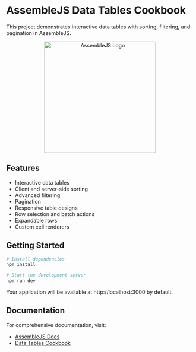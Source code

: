# AssembleJS Data Tables Cookbook

This project demonstrates interactive data tables with sorting, filtering, and pagination in AssembleJS.

<p align="center">
  <img
    src="https://assemblejs.com/logo.png"
    alt="AssembleJS Logo"
    width="300"
  />
</p>

## Features

- Interactive data tables
- Client and server-side sorting
- Advanced filtering
- Pagination
- Responsive table designs
- Row selection and batch actions
- Expandable rows
- Custom cell renderers

## Getting Started

```bash
# Install dependencies
npm install

# Start the development server
npm run dev
```

Your application will be available at http://localhost:3000 by default.

## Documentation

For comprehensive documentation, visit:
- [AssembleJS Docs](https://assemblejs.com/docs)
- [Data Tables Cookbook](https://assemblejs.com/docs/cookbook/data-tables)

